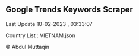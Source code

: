 

## Google Trends Keywords Scraper 
 
Last Update 10-02-2023 , 03:33:07

Country List :
VIETNAM.json



© Abdul Muttaqin 
